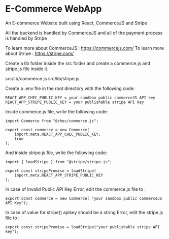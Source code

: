 # E-Commerce WebApp

An E-commerce Website built using React, CommerceJS and Stripe

All the backend is handled by CommerceJS and all of the payment process is handled by Stripe

To learn more about CommerceJS : https://commercejs.com/
To learn more about Stripe : https://stripe.com/

Create a lib folder inside the src folder and create a commerce.js and stripe.js file inside it.

src/lib/commerce.js
src/lib/stripe.js

Create a .env file in the root directory with the following code:

    REACT_APP_CHEC_PUBLIC_KEY = your sandbox public commerceJS API key
    REACT_APP_STRIPE_PUBLIC_KEY = your publishable stripe API key

Inside commerce.js file, write the following code:

    import Commerce from "@chec/commerce.js";

    export const commerce = new Commerce(
        import.meta.REACT_APP_CHEC_PUBLIC_KEY,
        true
    );

And inside stripe.js file, write the following code:

    import { loadStripe } from "@stripe/stripe-js";

    export const stripePromise = loadStripe(
        import.meta.REACT_APP_STRIPE_PUBLIC_KEY
    );

In case of Invalid Public API Key Error, edit the commerce.js file to :

    export const commerce = new Commerce( "your sandbox public commerceJS API Key");

In case of value for stripe() apikey should be a string Error, edit the stripe.js file to :

    export const stripePromise = loadStripe("your publishable stripe API key");
